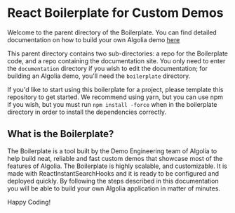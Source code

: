 # React Boilerplate for Custom Demos

Welcome to the parent directory of the Boilerplate. You can find detailed documentation on how to build your own Algolia demo [here](https://boilerplate-docs.netlify.app/)

This parent directory contains two sub-directories: a repo for the Boilerplate code, and a repo containing the documentation site. You only need to enter the `documentation` directory if you wish to edit the documentation; for building an Algolia demo, you'll need the `boilerplate` directory.

If you'd like to start using this boilerplate for a project, please template this repository to get started.
We recommend using yarn, but you can use npm if you wish, but you must run `npm install -force` when in the boilerplate directory in order to install the dependencies correctly.

## What is the Boilerplate?

The Boilerplate is a tool built by the Demo Engineering team of Algolia to help build neat, reliable and fast custom demos that showcase most of the features of Algolia.
The Boilerplate is highly scalable, and customizable. It is made with ReactInstantSearchHooks and it is ready to be configured and deployed quickly.
By following the steps described in this documentation you will be able to build your own Algolia application in matter of minutes.

Happy Coding!
